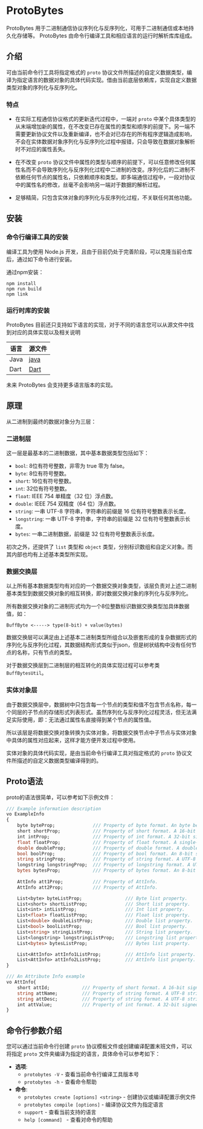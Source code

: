 # ProtoBytes
ProtoBytes 用于二进制通信协议序列化与反序列化，可用于二进制通信或本地持久化存储等。
ProtoBytes 由命令行编译工具和相应语言的运行时解析库库组成。

## 介绍
可由当前命令行工具将指定格式的 `proto` 协议文件所描述的自定义数据类型，编译为指定语言的数据对象的具体代码实现。借由当前底层依赖库，实现自定义数据类型对象的序列化与反序列化。

### 特点
- 在实际工程通信协议格式的更新迭代过程中，一端对 `proto` 中某个具体类型的从末端增加新的属性，在不改变已存在属性的类型和顺序的前提下。另一端不需要更新协议文件以及重新编译，也不会对已存在的所有程序逻辑造成影响，不会在实体数据对象序列化与反序列化过程中报错，只会导致在数据对象解析时不对应的属性丢失。

- 在不改变 `proto` 协议文件中属性的类型与顺序的前提下，可以任意修改任何属性名而不会导致序列化与反序列化过程中二进制的改变。序列化后的二进制不依赖任何节点的属性名，只依赖顺序和类型。即多端通信过程中，一段对协议中的属性名的修改，丝毫不会影响另一端对于数据的解析过程。

- 足够精简，只包含实体对象的序列化与反序列化过程，不关联任何其他功能。

## 安装
### 命令行编译工具的安装
编译工具为使用 Node.js 开发，且由于目前仍处于完善阶段，可以克隆当前仓库后，通过如下命令进行安装。

通过npm安装：
```
npm install
npm run build
npm link
```

### 运行时库的安装
ProtoBytes 目前还只支持如下语言的实现，对于不同的语言您可以从源文件中找到对应的具体实现以及相关说明

| 语言                             | 源文件                                       |
|---------------------------------|---------------------------------------------|
| Java                            | [java](java)                                |
| Dart                            | [Dart](dart)                                |

未来 ProtoBytes 会支持更多语言版本的实现。


## 原理
从二进制到最终的数据对象分为三层：
### 二进制层
这一层是最基本的二进制数据，其中基本数据类型包括如下：
* `bool`: 8位有符号整数，非零为 true 零为 false。
* `byte`: 8位有符号整数。
* `short`: 16位有符号整数。
* `int`: 32位有符号整数。
* `float`: IEEE 754 单精度（32 位）浮点数。
* `double`: IEEE 754 双精度（64 位）浮点数。
* `string`: 一串 UTF-8 字符串，字符串的前缀是 16 位有符号整数表示长度。
* `longstring`: 一串 UTF-8 字符串，字符串的前缀是 32 位有符号整数表示长度。
* `bytes`: 一串二进制数据，前缀是 32 位有符号整数表示长度。

初次之外，还提供了 `list` 类型和 `object` 类型，分别标识数组和自定义对象。而其内部也均有上述基本类型所实现。

### 数据交换层
以上所有基本数据类型均有对应的一个数据交换对象类型，该层负责对上述二进制基本类型到数据交换对象的相互转换，即对数据交换对象的序列化与反序列化。

所有数据交换对象的二进制形式均为一个8位整数标识数据交换类型加具体数据值，如：
```
BuffByte <-----> type(8-bit) + value(bytes)
```

数据交换层可以满足由上述基本二进制类型所组合以及嵌套形成的复杂数据形式的序列化与反序列化过程，其数据结构形式类似于json，但是树状结构中没有任何节点的名称，只有节点的类型。

对于数据交换层到二进制层的相互转化的具体实现过程可以参考类 `BuffBytesUtil`。

### 实体对象层
由于数据交换层中，数据树中只包含每一个节点的类型和值不包含节点名称，每一个同层的子节点的存储形式列表形式。虽然序列化与反序列化过程灵活，但无法满足实际使用，即：无法通过属性名直接得到某个节点的属性值。

所以该层是将数据交换对象转换为实体对象，将数据交换节点中子节点与实体对象中具体的属性对应起来，这样才能方便开发过程中使用。

实体对象的具体代码实现，是由当前命令行编译工具对指定格式的 `proto` 协议文件所描述的自定义数据类型编译得到的。

## Proto语法
proto的语法很简单，可以参考如下示例文件：
```proto
/// Example information description
vo ExampleInfo
{	
	byte byteProp;				/// Property of byte format. An byte between -128 and 127.
	short shortProp;			/// Property of short format. A 16-bit signed integer between -32768 and 32767.
	int intProp;				/// Property of int format. A 32-bit signed integer between -2147483648 and 2147483647.
	float floatProp;			/// Property of float format. A single-precision (32-bit) floating-point number.
	double doubleProp;			/// Property of double format. A double-precision (64-bit) floating-point number.
	bool boolProp;				/// Property of bool format. An 8-bit signed integer
	string stringProp;			/// Property of string format. A UTF-8 string from the byte stream. The string is assumed to be prefixed with an short indicating the length in bytes.
	longstring longstringProp;	/// Property of longstring format. A UTF-8 string from the byte stream. The string is assumed to be prefixed with an int indicating the length in bytes.
	bytes bytesProp;			/// Property of bytes format. An 8-bit signed integer
	
	AttInfo att1Prop;			/// Property of AttInfo.
	AttInfo att2Prop;			/// Property of AttInfo.

	List<byte> byteListProp;				/// Byte list property.
	List<short> shortListProp;				/// Short list property.
	List<int> intListProp;					/// Int list property.
	List<float> floatListProp;				/// Float list property.
	List<double> doubleListProp;			/// Double list property.
	List<bool> boolListProp;				/// Bool list property.
	List<string> stringListProp;			/// String list property.
	List<longstring> longstringListProp;	/// Longstring list property.
	List<bytes> bytesListProp;				/// Bytes list property.

	List<AttInfo> attInfo1ListProp;			/// AttInfo list property.
	List<AttInfo> attInfo2ListProp;			/// AttInfo list property.
}

/// An Attribute Info example
vo AttInfo{
	short attId;			/// Property of short format. A 16-bit signed integer between -32768 and 32767.
	string attName;			/// Property of string format. A UTF-8 string from the byte stream. The string is assumed to be prefixed with an short indicating the length in bytes.
	string attDesc;			/// Property of string format. A UTF-8 string from the byte stream. The string is assumed to be prefixed with an short indicating the length in bytes.
	int attValue;			/// Property of int format. A 32-bit signed integer between -2147483648 and 2147483647.
}
```

## 命令行参数介绍
您可以通过当前命令行创建 `proto` 协议模板文件或创建编译配置末班文件，可以将指定 `proto` 文件夹编译为指定的语言，具体命令可以参考如下：

* **选项**:
    * `protobytes -V` - 查看当前命令行编译工具版本号
    * `protobytes -h` - 查看命令帮助
* **命令**:
    * `protobytes create [options] <string>` - 创建协议或编译配置示例文件
    * `protobytes compile [options]` - 编译协议文件为指定语言
    * `support` - 查看当前支持的语言
    * `help [command] ` - 查看对命令的帮助